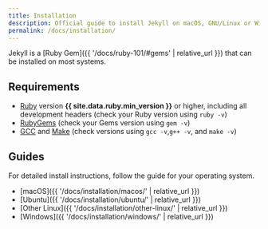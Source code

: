 ```yaml
---
title: Installation
description: Official guide to install Jekyll on macOS, GNU/Linux or Windows.
permalink: /docs/installation/
---
```


Jekyll is a [Ruby Gem]({{ '/docs/ruby-101/#gems' | relative_url }}) that can be installed on most systems.

## Requirements

* [Ruby](https://www.ruby-lang.org/en/downloads/) version **{{ site.data.ruby.min_version }}** or higher, including all development headers (check your Ruby version using `ruby -v`)
* [RubyGems](https://rubygems.org/pages/download) (check your Gems version using `gem -v`)
* [GCC](https://gcc.gnu.org/install/) and [Make](https://www.gnu.org/software/make/) (check versions using `gcc -v`,`g++ -v`,  and `make -v`)

## Guides

For detailed install instructions, follow the guide for your operating system.

* [macOS]({{ '/docs/installation/macos/' | relative_url }})
* [Ubuntu]({{ '/docs/installation/ubuntu/' | relative_url }})
* [Other Linux]({{ '/docs/installation/other-linux/' | relative_url }})
* [Windows]({{ '/docs/installation/windows/' | relative_url }})